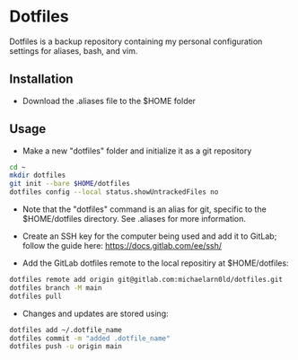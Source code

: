 # Dotfiles

Dotfiles is a backup repository containing my personal configuration settings
for aliases, bash, and vim.

## Installation

- Download the .aliases file to the $HOME folder

## Usage

- Make a new "dotfiles" folder and initialize it as a git repository
```bash
cd ~
mkdir dotfiles
git init --bare $HOME/dotfiles
dotfiles config --local status.showUntrackedFiles no
```
- Note that the "dotfiles" command is an alias for git, specific to the 
  $HOME/dotfiles directory. See .aliases for more information.

- Create an SSH key for the computer being used and add it to GitLab; follow
  the guide here: https://docs.gitlab.com/ee/ssh/
 
- Add the GitLab dotfiles remote to the local repositiry at $HOME/dotfiles:
```bash
dotfiles remote add origin git@gitlab.com:michaelarn0ld/dotfiles.git
dotfiles branch -M main
dotfiles pull
```

- Changes and updates are stored using:
```bash
dotfiles add ~/.dotfile_name
dotfiles commit -m "added .dotfile_name"
dotfiles push -u origin main 
```
